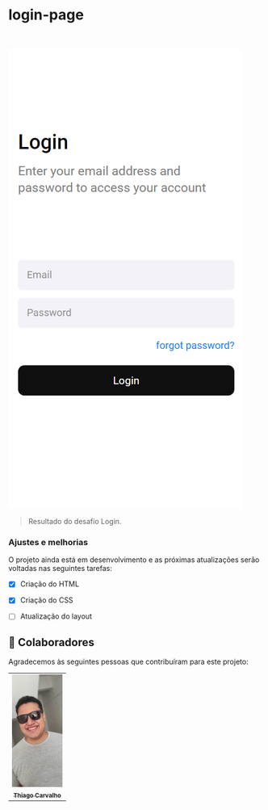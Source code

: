 # login-page
<br>
<br>

<img src="./assets/print.png" alt="login de acesso">

> Resultado do desafio Login.
### Ajustes e melhorias

O projeto ainda está em desenvolvimento e as próximas atualizações serão voltadas nas seguintes tarefas:

- [x] Criação do HTML 
- [x] Criação do CSS
- [ ] Atualização do layout


## 🤝 Colaboradores

Agradecemos às seguintes pessoas que contribuíram para este projeto:

<table>
  <tr>
    <td align="center">
      <a href="https://www.linkedin.com/in/thiago-c-a47428142/">
        <img src="./assets/eu.jpeg" width="100px;" alt="foto doThiago"><br>
        <sub>
          <b>Thiago Carvalho</b>
        </sub>
      </a>
    </td>
  </tr>
</table>
